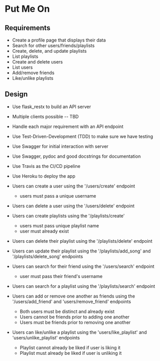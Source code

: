 # Put Me On

## Requirements

- Create a profile page that displays their data
- Search for other users/friends/playlists 
- Create, delete, and update playlists
- List playlists
- Create and delete users 
- List users 
- Add/remove friends
- Like/unlike playlists

## Design

- Use flask_restx to build an API server
- Multiple clients possible -- TBD
- Handle each major requirement with an API endpoint
- Use Test-Driven-Development (TDD) to make sure we have testing
- Use Swagger for initial interaction with server
- Use Swagger, pydoc and good docstrings for documentation
- Use Travis as the CI/CD pipeline
- Use Heroku to deploy the app

- Users can create a user using the '/users/create' endpoint
    - users must pass a unique username 
- Users can delete a user using the '/users/delete' endpoint
- Users can create playlists using the '/playlists/create' 
    - users must pass unique playlist name 
    - user must already exist
- Users can delete their playlist using the '/playlists/delete' endpoint 
- Users can update their playlist using the '/playlists/add_song' and '/playlists/delete_song' endpoints
- Users can search for their friend using the '/users/search' endpoint 
    - user must pass their friend's username 
- Users can search for a playlist using the '/playlists/search' endpoint
- Users can add or remove one another as friends using the '/users/add_friend' and 'users/remove_friend' endpoints
    - Both users must be distinct and already exist
    - Users cannot be friends prior to adding one another
    - Users must be friends prior to removing one another
- Users can like/unlike a playlist using the 'users/like_playlist' and 'users/unlike_playlist' endpoints
    - Playlist cannot already be liked if user is liking it
    - Playlist must already be liked if user is unliking it
